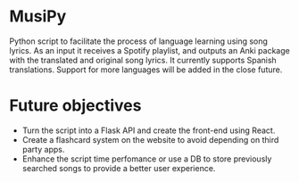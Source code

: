 # MusiPy
Python script to facilitate the process of language learning using song lyrics. 
As an input it receives a Spotify playlist, and outputs an Anki package with the translated and original song lyrics.
It currently supports Spanish translations. Support for more languages will be added in the close future.

# Future objectives
* Turn the script into a Flask API and create the front-end using React.
* Create a flashcard system on the website to avoid depending on third party apps.
* Enhance the script time perfomance or use a DB to store previously searched songs to provide a better user experience.

